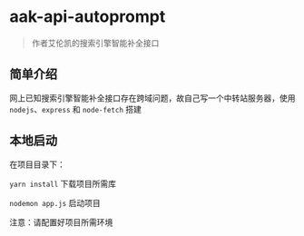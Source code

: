 # aak-api-autoprompt

> 作者艾伦凯的搜索引擎智能补全接口

## 简单介绍

网上已知搜索引擎智能补全接口存在跨域问题，故自己写一个中转站服务器，使用 `nodejs`、`express` 和 `node-fetch` 搭建

## 本地启动

在项目目录下：

`yarn install` 下载项目所需库

`nodemon app.js` 启动项目

注意：请配置好项目所需环境
